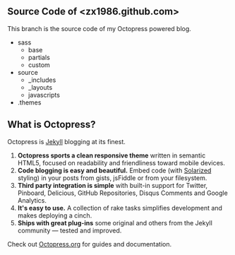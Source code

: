 ## Source Code of <zx1986.github.com>

This branch is the source code of my Octopress powered blog.

+ sass
  - base
  - partials
  - custom
+ source
  - _includes
  - _layouts
  - javascripts
+ .themes

## What is Octopress?

Octopress is [Jekyll](https://github.com/mojombo/jekyll) blogging at its finest.

1. **Octopress sports a clean responsive theme** written in semantic HTML5, focused on readability and friendliness toward mobile devices.
2. **Code blogging is easy and beautiful.** Embed code (with [Solarized](http://ethanschoonover.com/solarized) styling) in your posts from gists, jsFiddle or from your filesystem.
3. **Third party integration is simple** with built-in support for Twitter, Pinboard, Delicious, GitHub Repositories, Disqus Comments and Google Analytics.
4. **It's easy to use.** A collection of rake tasks simplifies development and makes deploying a cinch.
5. **Ships with great plug-ins** some original and others from the Jekyll community &mdash; tested and improved.

Check out [Octopress.org](http://octopress.org/docs) for guides and documentation.
